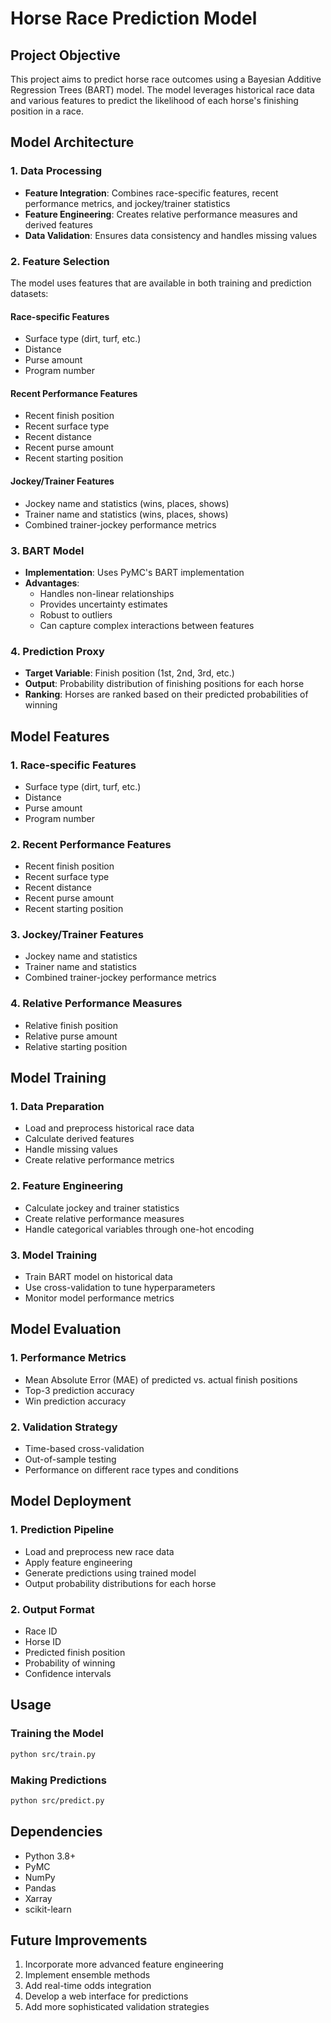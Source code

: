 # Horse Race Prediction Model

## Project Objective
This project aims to predict horse race outcomes using a Bayesian Additive Regression Trees (BART) model. The model leverages historical race data and various features to predict the likelihood of each horse's finishing position in a race.

## Model Architecture

### 1. Data Processing
- **Feature Integration**: Combines race-specific features, recent performance metrics, and jockey/trainer statistics
- **Feature Engineering**: Creates relative performance measures and derived features
- **Data Validation**: Ensures data consistency and handles missing values

### 2. Feature Selection
The model uses features that are available in both training and prediction datasets:

#### Race-specific Features
- Surface type (dirt, turf, etc.)
- Distance
- Purse amount
- Program number

#### Recent Performance Features
- Recent finish position
- Recent surface type
- Recent distance
- Recent purse amount
- Recent starting position

#### Jockey/Trainer Features
- Jockey name and statistics (wins, places, shows)
- Trainer name and statistics (wins, places, shows)
- Combined trainer-jockey performance metrics

### 3. BART Model
- **Implementation**: Uses PyMC's BART implementation
- **Advantages**: 
  - Handles non-linear relationships
  - Provides uncertainty estimates
  - Robust to outliers
  - Can capture complex interactions between features

### 4. Prediction Proxy
- **Target Variable**: Finish position (1st, 2nd, 3rd, etc.)
- **Output**: Probability distribution of finishing positions for each horse
- **Ranking**: Horses are ranked based on their predicted probabilities of winning

## Model Features

### 1. Race-specific Features
- Surface type (dirt, turf, etc.)
- Distance
- Purse amount
- Program number

### 2. Recent Performance Features
- Recent finish position
- Recent surface type
- Recent distance
- Recent purse amount
- Recent starting position

### 3. Jockey/Trainer Features
- Jockey name and statistics
- Trainer name and statistics
- Combined trainer-jockey performance metrics

### 4. Relative Performance Measures
- Relative finish position
- Relative purse amount
- Relative starting position

## Model Training

### 1. Data Preparation
- Load and preprocess historical race data
- Calculate derived features
- Handle missing values
- Create relative performance metrics

### 2. Feature Engineering
- Calculate jockey and trainer statistics
- Create relative performance measures
- Handle categorical variables through one-hot encoding

### 3. Model Training
- Train BART model on historical data
- Use cross-validation to tune hyperparameters
- Monitor model performance metrics

## Model Evaluation

### 1. Performance Metrics
- Mean Absolute Error (MAE) of predicted vs. actual finish positions
- Top-3 prediction accuracy
- Win prediction accuracy

### 2. Validation Strategy
- Time-based cross-validation
- Out-of-sample testing
- Performance on different race types and conditions

## Model Deployment

### 1. Prediction Pipeline
- Load and preprocess new race data
- Apply feature engineering
- Generate predictions using trained model
- Output probability distributions for each horse

### 2. Output Format
- Race ID
- Horse ID
- Predicted finish position
- Probability of winning
- Confidence intervals

## Usage

### Training the Model
```bash
python src/train.py
```

### Making Predictions
```bash
python src/predict.py
```

## Dependencies
- Python 3.8+
- PyMC
- NumPy
- Pandas
- Xarray
- scikit-learn

## Future Improvements
1. Incorporate more advanced feature engineering
2. Implement ensemble methods
3. Add real-time odds integration
4. Develop a web interface for predictions
5. Add more sophisticated validation strategies